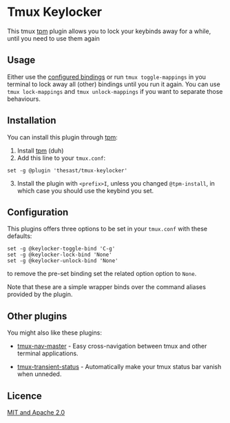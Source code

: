 Tmux Keylocker
=======

This tmux [tpm](https://github.com/tmux-plugins/tpm) plugin allows you to lock your keybinds away for a while, until you need to use them again
<!--
Preview
-------

![img/preview.gif](img/preview.gif)   -->

Usage
-----

Either use the [configured bindings](#configuration) or run `tmux toggle-mappings` in you terminal to lock away all (other) bindings until you run it again.
You can use `tmux lock-mappings` and `tmux unlock-mappings` if you want to separate those behaviours.

Installation
------------

You can install this plugin through [tpm](https://github.com/tmux-plugins/tpm):
1. Install [tpm](https://github.com/tmux-plugins/tpm) (duh)  
2. Add this line to your `tmux.conf`:  
```tmux
set -g @plugin 'thesast/tmux-keylocker'
```
3. Install the plugin with `<prefix>I`, unless you changed `@tpm-install`, in which case you should use the keybind you set.

Configuration
-------------

This plugins offers three options to be set in your `tmux.conf` with these defaults:
```tmux
set -g @keylocker-toggle-bind 'C-g'
set -g @keylocker-lock-bind 'None'
set -g @keylocker-unlock-bind 'None'
```
to remove the pre-set binding set the related option option to `None`.

Note that these are a simple wrapper binds over the command aliases provided by the plugin.

Other plugins
-------------

You might also like these plugins:

  - [tmux-nav-master](https://github.com/TheSast/tmux-nav-master) - Easy cross-navigation between tmux and other terminal applications. 

  - [tmux-transient-status](https://github.com/TheSast/tmux-transient-status) - Automatically make your tmux status bar vanish when unneded. 

Licence
-------

[MIT and Apache 2.0](COPYRIGHT.md)
